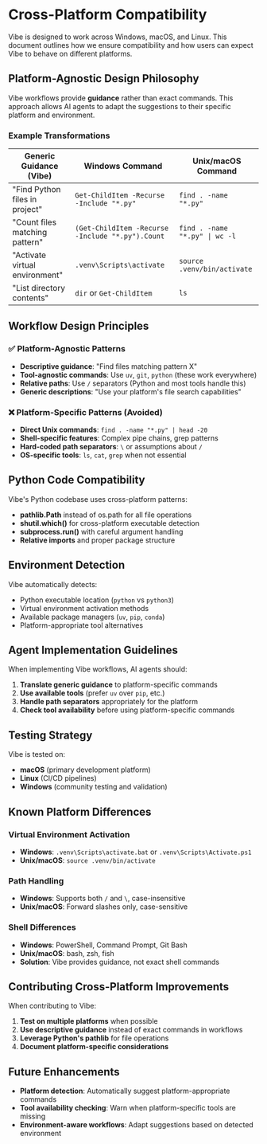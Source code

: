# Cross-Platform Compatibility

Vibe is designed to work across Windows, macOS, and Linux. This document outlines how we ensure compatibility and how users can expect Vibe to behave on different platforms.

## Platform-Agnostic Design Philosophy

Vibe workflows provide **guidance** rather than exact commands. This approach allows AI agents to adapt the suggestions to their specific platform and environment.

### Example Transformations

| Generic Guidance (Vibe) | Windows Command | Unix/macOS Command |
|-------------------------|----------------|-------------------|
| "Find Python files in project" | `Get-ChildItem -Recurse -Include "*.py"` | `find . -name "*.py"` |
| "Count files matching pattern" | `(Get-ChildItem -Recurse -Include "*.py").Count` | `find . -name "*.py" \| wc -l` |
| "Activate virtual environment" | `.venv\Scripts\activate` | `source .venv/bin/activate` |
| "List directory contents" | `dir` or `Get-ChildItem` | `ls` |

## Workflow Design Principles

### ✅ Platform-Agnostic Patterns

- **Descriptive guidance**: "Find files matching pattern X"
- **Tool-agnostic commands**: Use `uv`, `git`, `python` (these work everywhere)
- **Relative paths**: Use `/` separators (Python and most tools handle this)
- **Generic descriptions**: "Use your platform's file search capabilities"

### ❌ Platform-Specific Patterns (Avoided)

- **Direct Unix commands**: `find . -name "*.py" | head -20`
- **Shell-specific features**: Complex pipe chains, grep patterns
- **Hard-coded path separators**: `\` or assumptions about `/`
- **OS-specific tools**: `ls`, `cat`, `grep` when not essential

## Python Code Compatibility

Vibe's Python codebase uses cross-platform patterns:

- **pathlib.Path** instead of os.path for all file operations
- **shutil.which()** for cross-platform executable detection
- **subprocess.run()** with careful argument handling
- **Relative imports** and proper package structure

## Environment Detection

Vibe automatically detects:
- Python executable location (`python` vs `python3`)
- Virtual environment activation methods
- Available package managers (`uv`, `pip`, `conda`)
- Platform-appropriate tool alternatives

## Agent Implementation Guidelines

When implementing Vibe workflows, AI agents should:

1. **Translate generic guidance** to platform-specific commands
2. **Use available tools** (prefer `uv` over `pip`, etc.)
3. **Handle path separators** appropriately for the platform
4. **Check tool availability** before using platform-specific commands

## Testing Strategy

Vibe is tested on:
- **macOS** (primary development platform)
- **Linux** (CI/CD pipelines)
- **Windows** (community testing and validation)

## Known Platform Differences

### Virtual Environment Activation
- **Windows**: `.venv\Scripts\activate.bat` or `.venv\Scripts\Activate.ps1`
- **Unix/macOS**: `source .venv/bin/activate`

### Path Handling
- **Windows**: Supports both `/` and `\`, case-insensitive
- **Unix/macOS**: Forward slashes only, case-sensitive

### Shell Differences
- **Windows**: PowerShell, Command Prompt, Git Bash
- **Unix/macOS**: bash, zsh, fish
- **Solution**: Vibe provides guidance, not exact shell commands

## Contributing Cross-Platform Improvements

When contributing to Vibe:

1. **Test on multiple platforms** when possible
2. **Use descriptive guidance** instead of exact commands in workflows
3. **Leverage Python's pathlib** for file operations
4. **Document platform-specific considerations**

## Future Enhancements

- **Platform detection**: Automatically suggest platform-appropriate commands
- **Tool availability checking**: Warn when platform-specific tools are missing
- **Environment-aware workflows**: Adapt suggestions based on detected environment
